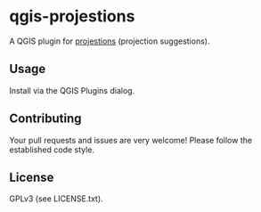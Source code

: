 # qgis-projestions

A QGIS plugin for [projestions](https://github.com/ebrelsford/projestions) (projection suggestions).

## Usage

Install via the QGIS Plugins dialog.

## Contributing

Your pull requests and issues are very welcome! Please follow the established code style.

## License

GPLv3 (see LICENSE.txt).
